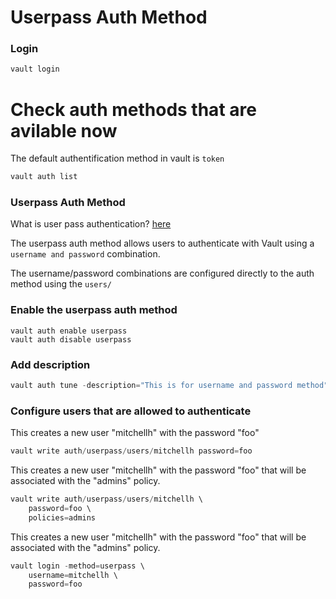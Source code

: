 # Userpass Auth Method

### Login
```s
vault login 
```
# Check auth methods that are avilable now
The default authentification method in vault is `token`
```s
vault auth list
```

### Userpass Auth Method

What is user pass authentication? [here](https://www.vaultproject.io/docs/auth/userpass)

The userpass auth method allows users to authenticate with Vault using a `username and password` combination.

The username/password combinations are configured directly to the auth method using the `users/`

### Enable the userpass auth method
```
vault auth enable userpass
vault auth disable userpass
```
### Add description
```s
vault auth tune -description="This is for username and password method" userpass/
```

### Configure  users that are allowed to authenticate

This creates a new user "mitchellh" with the password "foo"
```s
vault write auth/userpass/users/mitchellh password=foo 
```

This creates a new user "mitchellh" with the password "foo" that will be associated with the "admins" policy.
```s
vault write auth/userpass/users/mitchellh \
    password=foo \
    policies=admins
```

This creates a new user "mitchellh" with the password "foo" that will be associated with the "admins" policy.

```s
vault login -method=userpass \
    username=mitchellh \
    password=foo
```
